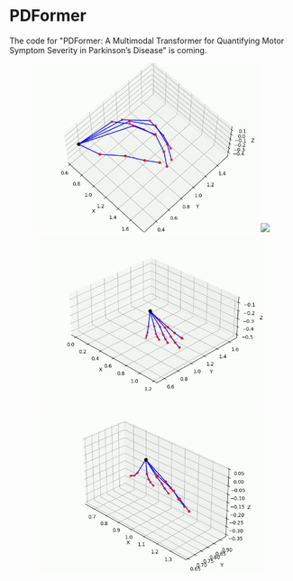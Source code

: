 # PDFormer
The code for "PDFormer: A Multimodal Transformer for Quantifying Motor Symptom Severity in Parkinson’s Disease" is coming.

<p align="center">
  <img src="finger_demo.gif" width="400"/>
  <img src="hand_mobements.gif" width="400"/>
  <img src="Pronation-supination.gif" width="400"/>
  <img src="Postural Tremor.gif" width="400"/>
</p>
